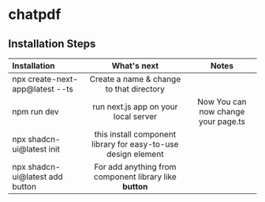 # chatpdf

## Installation Steps

| Installation |  What's next  | Notes |
|:-----|:--------:|:----------: |
| npx create-next-app@latest --ts   | Create a name & change to that directory |
| npm run dev | run next.js app on your local server | Now You can now change your page.ts 
| npx shadcn-ui@latest init | this install component library for easy-to-use design element |
| npx shadcn-ui@latest add button | For add anything from component library like **button** |



